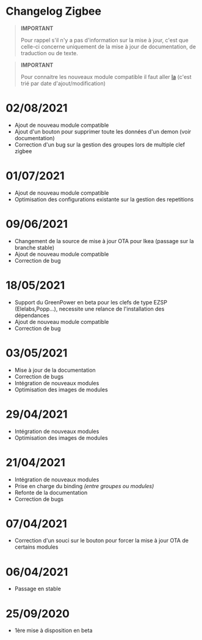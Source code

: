 # Changelog Zigbee

>**IMPORTANT**
>
>Pour rappel s'il n'y a pas d'information sur la mise à jour, c'est que celle-ci concerne uniquement de la mise à jour de documentation, de traduction ou de texte.

>**IMPORTANT**
>
>Pour connaitre les nouveaux module compatible il faut aller [la](https://compatibility.jeedom.com/index.php?v=d&p=home&search=&plugin=zigbee) (c'est trié par date d'ajout/modification)

# 02/08/2021

- Ajout de nouveau module compatible
- Ajout d'un bouton pour supprimer toute les données d'un demon (voir documentation)
- Correction d'un bug sur la gestion des groupes lors de multiple clef zigbee


# 01/07/2021

- Ajout de nouveau module compatible
- Optimisation des configurations existante sur la gestion des repetitions

# 09/06/2021

- Changement de la source de mise à jour OTA pour Ikea (passage sur la branche stable)
- Ajout de nouveau module compatible
- Correction de bug

# 18/05/2021

- Support du GreenPower en beta pour les clefs de type EZSP (Elelabs,Popp...), necessite une relance de l'installation des dépendances
- Ajout de nouveau module compatible
- Correction de bug

# 03/05/2021

- Mise à jour de la documentation
- Correction de bugs
- Intégration de nouveaux modules
- Optimisation des images de modules

# 29/04/2021

- Intégration de nouveaux modules
- Optimisation des images de modules

# 21/04/2021

- Intégration de nouveaux modules
- Prise en charge du binding *(entre groupes ou modules)*
- Refonte de la documentation
- Correction de bugs

# 07/04/2021

- Correction d'un souci sur le bouton pour forcer la mise à jour OTA de certains modules

# 06/04/2021

- Passage en stable

# 25/09/2020

- 1ère mise à disposition en beta

